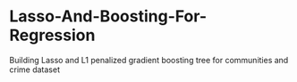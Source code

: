 # Lasso-And-Boosting-For-Regression
Building Lasso and L1 penalized gradient boosting tree for communities and crime dataset
